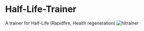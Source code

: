 # Half-Life-Trainer
A trainer for Half-Life (Rapidfire, Health regeneration)
![hltrainer](https://github.com/crackman2/Half-Life-Trainer/assets/20112053/48de87e1-0c7a-4dc9-a9af-e894fdd2ff7a)
